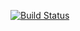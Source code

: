 [![Build Status](https://travis-ci.org/wenkokke/agda2html.svg?branch=master)](https://travis-ci.org/wenkokke/agda2html)